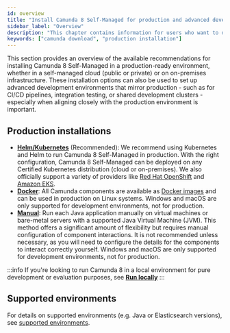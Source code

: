 ```yaml
---
id: overview
title: "Install Camunda 8 Self-Managed for production and advanced development setups"
sidebar_label: "Overview"
description: "This chapter contains information for users who want to deploy and run Camunda 8 Self-Managed in their self-managed cloud or own on-premise infrastructure in a production and advanced development environment."
keywords: ["camunda download", "production installation"]
---
```


This section provides an overview of the available recommendations for installing Camunda 8 Self-Managed in a production-ready environment, whether in a self-managed cloud (public or private) or on on-premises infrastructure. These installation options can also be used to set up advanced development environments that mirror production - such as for CI/CD pipelines, integration testing, or shared development clusters - especially when aligning closely with the production environment is important.

## Production installations

- [**Helm/Kubernetes**](./install.md) (Recommended): We recommend using Kubernetes and Helm to run Camunda 8 Self-Managed in production. With the right configuration, Camunda 8 Self-Managed can be deployed on any Certified Kubernetes distribution (cloud or on-premises). We also officially support a variety of providers like [Red Hat OpenShift](./deploy/openshift/redhat-openshift.md) and [Amazon EKS](./deploy/amazon/amazon-eks/amazon-eks.md).
- [**Docker**](./deploy/other/docker.md): All Camunda components are available as [Docker images](https://hub.docker.com/u/camunda) and can be used in production on Linux systems. Windows and macOS are only supported for development environments, not for production.
- [**Manual**](./deploy/local/manual.md): Run each Java application manually on virtual machines or bare-metal servers with a supported Java Virtual Machine (JVM). This method offers a significant amount of flexibility but requires manual configuration of component interactions. It is not recommended unless necessary, as you will need to configure the details for the components to interact correctly yourself. Windows and macOS are only supported for development environments, not for production.

:::info
If you're looking to run Camunda 8 in a local environment for pure development or evaluation purposes, see [**Run locally**](../run-locally/index.md)
:::

## Supported environments

For details on supported environments (e.g. Java or Elasticsearch versions), see [supported environments](/reference/supported-environments.md).
